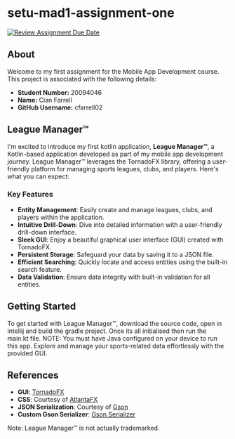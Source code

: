 # setu-mad1-assignment-one

[![Review Assignment Due Date](https://classroom.github.com/assets/deadline-readme-button-24ddc0f5d75046c5622901739e7c5dd533143b0c8e959d652212380cedb1ea36.svg)](https://classroom.github.com/a/zN0YBtu9)

## About

Welcome to my first assignment for the Mobile App Development course. This project is associated with the following details:

* **Student Number:** 20094046
* **Name:** Cian Farrell
* **GitHub Username:** cfarrell02

## League Manager™

I'm excited to introduce my first kotlin application, **League Manager™**, a Kotlin-based application developed as part of my mobile app development journey. League Manager™ leverages the TornadoFX library, offering a user-friendly platform for managing sports leagues, clubs, and players. Here's what you can expect:

### Key Features

- **Entity Management**: Easily create and manage leagues, clubs, and players within the application.
- **Intuitive Drill-Down**: Dive into detailed information with a user-friendly drill-down interface.
- **Sleek GUI**: Enjoy a beautiful graphical user interface (GUI) created with TornadoFX.
- **Persistent Storage**: Safeguard your data by saving it to a JSON file.
- **Efficient Searching**: Quickly locate and access entities using the built-in search feature.
- **Data Validation**: Ensure data integrity with built-in validation for all entities.


## Getting Started

To get started with League Manager™, download the source code, open in intellij and build the gradle project. Once its all initialised then run the main.kt file.  NOTE: You must have Java configured on your device to run this app. Explore and manage your sports-related data effortlessly with the provided GUI.

## References

- **GUI**: [TornadoFX](https://tornadofx.io/)
- **CSS**: Courtesy of [AtlantaFX](https://github.com/mkpaz/atlantafx/releases/tag/v2.0.1)
- **JSON Serialization**: Courtesy of [Gson](https://github.com/google/gson)
- **Custom Gson Serializer**: [Gson Serializer](https://stackoverflow.com/questions/57433875/create-an-adapterfactory-for-gson-for-dynamic-types)



Note: League Manager™ is not actually trademarked.
